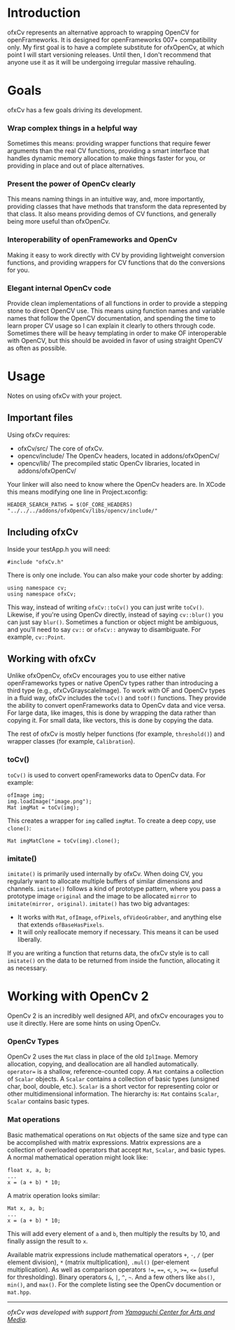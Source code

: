 # Introduction

ofxCv represents an alternative approach to wrapping OpenCV for openFrameworks. It is designed for openFrameworks 007+ compatibility only. My first goal is to have a complete substitute for ofxOpenCv, at which point I will start versioning releases. Until then, I don't recommend that anyone use it as it will be undergoing irregular massive rehauling.

# Goals

ofxCv has a few goals driving its development.

### Wrap complex things in a helpful way

Sometimes this means: providing wrapper functions that require fewer arguments than the real CV functions, providing a smart interface that handles dynamic memory allocation to make things faster for you, or providing in place and out of place alternatives.

### Present the power of OpenCv clearly

This means naming things in an intuitive way, and, more importantly, providing classes that have methods that transform the data represented by that class. It also means providing demos of CV functions, and generally being more useful than ofxOpenCv.

### Interoperability of openFrameworks and OpenCv

Making it easy to work directly with CV by providing lightweight conversion functions, and providing wrappers for CV functions that do the conversions for you.

### Elegant internal OpenCv code

Provide clean implementations of all functions in order to provide a stepping stone to direct OpenCV use. This means using function names and variable names that follow the OpenCV documentation, and spending the time to learn proper CV usage so I can explain it clearly to others through code. Sometimes there will be heavy templating in order to make OF interoperable with OpenCV, but this should be avoided in favor of using straight OpenCV as often as possible.

# Usage

Notes on using ofxCv with your project.

## Important files

Using ofxCv requires:

* ofxCv/src/ The core of ofxCv.
* opencv/include/ The OpenCv headers, located in addons/ofxOpenCv/
* opencv/lib/ The precompiled static OpenCv libraries, located in addons/ofxOpenCv/

Your linker will also need to know where the OpenCv headers are. In XCode this means modifying one line in Project.xconfig:

	HEADER_SEARCH_PATHS = $(OF_CORE_HEADERS) "../../../addons/ofxOpenCv/libs/opencv/include/"

## Including ofxCv

Inside your testApp.h you will need:

	#include "ofxCv.h"

There is only one include. You can also make your code shorter by adding:

	using namespace cv;
	using namespace ofxCv;

This way, instead of writing `ofxCv::toCv()` you can just write `toCv()`. Likewise, if you're using OpenCv directly, instead of saying `cv::blur()` you can just say `blur()`. Sometimes a function or object might be ambiguous, and you'll need to say `cv::` or `ofxCv::` anyway to disambiguate. For example, `cv::Point`.

## Working with ofxCv

Unlike ofxOpenCv, ofxCv encourages you to use either native openFrameworks types or native OpenCv types rather than introducing a third type (e.g., ofxCvGrayscaleImage). To work with OF and OpenCv types in a fluid way, ofxCv includes the `toCv()` and `toOf()` functions. They provide the ability to convert openFrameworks data to OpenCv data and vice versa. For large data, like images, this is done by wrapping the data rather than copying it. For small data, like vectors, this is done by copying the data.

The rest of ofxCv is mostly helper functions (for example, `threshold()`) and wrapper classes (for example, `Calibration`).

### toCv()

`toCv()` is used to convert openFrameworks data to OpenCv data. For example:

	ofImage img;
	img.loadImage("image.png");
	Mat imgMat = toCv(img);

This creates a wrapper for `img` called `imgMat`. To create a deep copy, use `clone()`:

	Mat imgMatClone = toCv(img).clone();

### imitate()

`imitate()` is primarily used internally by ofxCv. When doing CV, you regularly want to allocate multiple buffers of similar dimensions and channels. `imitate()` follows a kind of prototype pattern, where you pass a prototype image `original` and the image to be allocated `mirror` to `imitate(mirror, original)`. `imitate()` has two big advantages:

* It works with `Mat`, `ofImage`, `ofPixels`, `ofVideoGrabber`, and anything else that extends `ofBaseHasPixels`.
* It will only reallocate memory if necessary. This means it can be used liberally.

If you are writing a function that returns data, the ofxCv style is to call `imitate()` on the data to be returned from inside the function, allocating it as necessary.

# Working with OpenCv 2

OpenCv 2 is an incredibly well designed API, and ofxCv encourages you to use it directly. Here are some hints on using OpenCv.

### OpenCv Types

OpenCv 2 uses the `Mat` class in place of the old `IplImage`. Memory allocation, copying, and deallocation are all handled automatically. `operator=` is a shallow, reference-counted copy. A `Mat` contains a collection of `Scalar` objects. A `Scalar` contains a collection of basic types (unsigned char, bool, double, etc.). `Scalar` is a short vector for representing color or other multidimensional information. The hierarchy is: `Mat` contains `Scalar`, `Scalar` contains basic types.

### Mat operations

Basic mathematical operations on `Mat` objects of the same size and type can be accomplished with matrix expressions. Matrix expressions are a collection of overloaded operators that accept `Mat`, `Scalar`, and basic types. A normal mathematical operation might look like:

	float x, a, b;
	...
	x = (a + b) * 10;

A matrix operation looks similar:

	Mat x, a, b;
	...
	x = (a + b) * 10;

This will add every element of `a` and `b`, then multiply the results by 10, and finally assign the result to `x`.

Available matrix expressions include mathematical operators `+`, `-`, `/` (per element division), `*` (matrix multiplication), `.mul()` (per-element multiplication). As well as comparison operators `!=`, `==`, `<`, `>`, `>=`, `<=` (useful for thresholding). Binary operators `&`, `|`, `^`, `~`. And a few others like `abs()`, `min()`, and `max()`. For the complete listing see the OpenCv documention or `mat.hpp`.

- - --

*ofxCv was developed with support from [Yamaguchi Center for Arts and Media](http://ycam.jp/).*